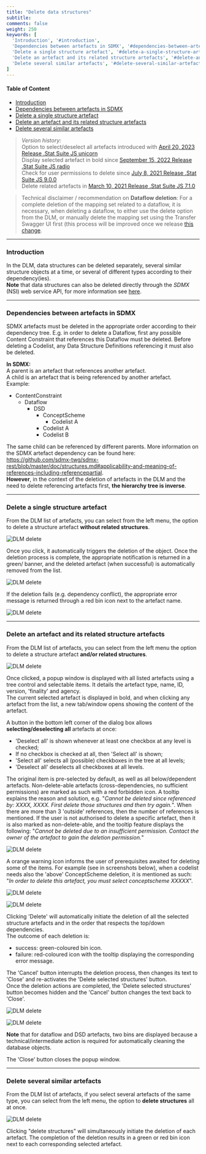```yaml
---
title: "Delete data structures"
subtitle: 
comments: false
weight: 250
keywords: [
  'Introduction', '#introduction',
  'Dependencies between artefacts in SDMX', '#dependencies-between-artefacts-in-sdmx',
  'Delete a single structure artefact', '#delete-a-single-structure-artefact',
  'Delete an artefact and its related structure artefacts', '#delete-an-artefact-and-its-related-structure-artefacts',
  'Delete several similar artefacts', '#delete-several-similar-artefacts',
]
---
```


#### Table of Content
- [Introduction](#introduction)
- [Dependencies between artefacts in SDMX](#dependencies-between-artefacts-in-sdmx)
- [Delete a single structure artefact](#delete-a-single-structure-artefact)
- [Delete an artefact and its related structure artefacts](#delete-an-artefact-and-its-related-structure-artefacts)
- [Delete several similar artefacts](#delete-several-similar-artefacts)

> *Version history:*  
> Option to select/deselect all artefacts introduced with [April 20, 2023 Release .Stat Suite JS unicorn](https://sis-cc.gitlab.io/dotstatsuite-documentation/changelog/#april-20-2023)  
> Display selected artefact in bold since [September 15, 2022 Release .Stat Suite JS radio](https://sis-cc.gitlab.io/dotstatsuite-documentation/changelog/#september-15-2022)  
> Check for user permissions to delete since [July 8, 2021 Release .Stat Suite JS 9.0.0](https://sis-cc.gitlab.io/dotstatsuite-documentation/changelog/#july-8-2021)  
> Delete related artefacts in [March 10, 2021 Release .Stat Suite JS 7.1.0](https://sis-cc.gitlab.io/dotstatsuite-documentation/changelog/#march-10-2021)

> Technical disclaimer / recommendation on **Dataflow deletion**: For a complete deletion of the mapping set related to a dataflow, it is necessary, when deleting a dataflow, to either use the delete option from the DLM, or manually delete the mapping set using the Transfer Swagger UI first (this process will be improved once we release [this change](https://gitlab.com/sis-cc/.stat-suite/dotstatsuite-core-sdmxri-nsi-ws/-/issues/164).

---

### Introduction
In the DLM, data structures can be deleted separately, several similar structure objects at a time, or several of different types according to their dependency(ies).  
**Note**  that data structures can also be deleted directly through the *SDMX* (NSI) web service API, for more information see [here](https://sis-cc.gitlab.io/dotstatsuite-documentation/using-api/api-main-features/#deleting-structures).

---

### Dependencies between artefacts in SDMX
SDMX artefacts must be deleted in the appropriate order according to their dependency tree. E.g. in order to delete a Dataflow, first any possible Content Constraint that references this Dataflow must be deleted. Before deleting a Codelist, any Data Structure Definitions referencing it must also be deleted.  

**In SDMX:**  
A parent is an artefact that references another artefact.  
A child is an artefact that is being referenced by another artefact.  
Example:
* ContentConstraint
    * Dataflow
        * DSD
            * ConceptScheme
                * Codelist A
            * Codelist A
            * Codelist B

The same child can be referenced by different parents. More information on the SDMX artefact dependency can be found here: https://github.com/sdmx-twg/sdmx-rest/blob/master/doc/structures.md#applicability-and-meaning-of-references-including-referencepartial.  
**However**, in the context of the deletion of artefacts in the DLM and the need to delete referencing artefacts first, **the hierarchy tree is inverse**.

---

### Delete a single structure artefact
From the DLM list of artefacts, you can select from the left menu, the option to delete a structure artefact **without related structures**. 

![DLM delete](/dotstatsuite-documentation/images/dlm-delete1.png)

Once you click, it automatically triggers the deletion of the object. Once the deletion process is complete, the appropriate notification is returned in a green/ banner, and the deleted artefact (when successful) is automatically removed from the list.

![DLM delete](/dotstatsuite-documentation/images/dlm-delete2.png)

If the deletion fails (e.g. dependency conflict), the appropriate error message is returned through a red bin icon next to the artefact name.

![DLM delete](/dotstatsuite-documentation/images/dlm-delete3.png)

---

### Delete an artefact and its related structure artefacts
From the DLM list of artefacts, you can select from the left menu the option to delete a structure artefact **and/or related structures**.

![DLM delete](/dotstatsuite-documentation/images/dlm-delete4.png)

Once clicked, a popup window is displayed with all listed artefacts using a tree control and selectable items. It details the artefact type, name, ID, version, 'finality' and agency.  
The current selected artefact is displayed in bold, and when clicking any artefact from the list, a new tab/window opens showing the content of the artefact.

A button in the bottom left corner of the dialog box allows **selecting/deselecting all** artefacts at once:
- 'Deselect all' is shown whenever at least one checkbox at any level is checked;
- If no checkbox is checked at all, then 'Select all' is shown;
- 'Select all' selects all (possible) checkboxes in the tree at all levels;
- 'Deselect all' deselects all checkboxes at all levels.

The original item is pre-selected by default, as well as all below/dependent artefacts. Non-delete-able artefacts (cross-dependencies, no sufficient permissions) are marked as such with a red forbidden icon. A tooltip explains the reason and solution, e.g. "*Cannot be deleted since referenced by: XXXX, XXXX. First delete those structures and then try again.*". When there are more than 3 'outside' references, then the number of references is mentioned. If the user is not authorised to delete a specific artefact, then it is also marked as non-delete-able, and the tooltip feature displays the following: "*Cannot be deleted due to an insufficient permission. Contact the owner of the artefact to gain the deletion permission.*"

![DLM delete](/dotstatsuite-documentation/images/dlm-delete5.png)

A orange warning icon informs the user of prerequisites awaited for deleting some of the items. For example (see in screenshots below), when a codelist needs also the 'above' ConceptScheme deletion, it is mentioned as such: "*In order to delete this artefact, you must select conceptscheme XXXXX*".

![DLM delete](/dotstatsuite-documentation/images/dlm-delete6.png)

![DLM delete](/dotstatsuite-documentation/images/dlm-delete7.png)

Clicking 'Delete' will automatically initiate the deletion of all the selected structure artefacts and in the order that respects the top/down dependencies.  
The outcome of each deletion is:  
  - success: green-coloured bin icon.
  - failure: red-coloured icon with the tooltip displaying the corresponding error message.

The 'Cancel' button interrupts the deletion process, then changes its text to 'Close' and re-activates the 'Delete selected structures' button.  
Once the deletion actions are completed, the 'Delete selected structures' button becomes hidden and the 'Cancel' button changes the text back to 'Close'.  

![DLM delete](/dotstatsuite-documentation/images/dlm-delete8.png)

![DLM delete](/dotstatsuite-documentation/images/dlm-delete9.png)

**Note** that for dataflow and DSD artefacts, two bins are displayed because a technical/intermediate action is required for automatically cleaning the database objects.

The 'Close' button closes the popup window.

---

### Delete several similar artefacts
From the DLM list of artefacts, if you select several artefacts of the same type, you can select from the left menu, the option to **delete structures** all at once. 

![DLM delete](/dotstatsuite-documentation/images/dlm-delete10.png)

Clicking "delete structures" will simultaneously initiate the deletion of each artefact. The completion of the deletion results in a green or red bin icon next to each corresponding selected artefact.
